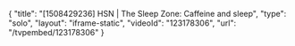 {
    "title": "[1508429236] HSN | The Sleep Zone: Caffeine and sleep",
    "type": "solo",
    "layout": "iframe-static",
    "videoId": "123178306",
    "url": "\/tvpembed\/123178306"
}
